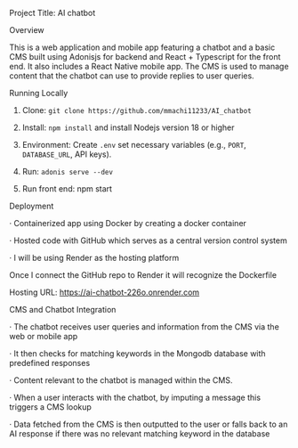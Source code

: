 Project Title: AI chatbot 


Overview


This is a web application and mobile app featuring a chatbot and a basic CMS built using Adonisjs for backend and React + Typescript for the front end. It also includes a React Native mobile app. The CMS is used to manage content that the chatbot can use to provide replies to user queries.


Running Locally


1. Clone: `git clone https://github.com/mmachi11233/AI_chatbot`

2. Install: `npm install` and install Nodejs version 18 or higher

3. Environment: Create `.env` set necessary variables (e.g., `PORT`, `DATABASE_URL`, API keys).

4. Run: `adonis serve --dev`

5. Run front end: npm start


Deployment


· Containerized app using Docker by creating a docker container

· Hosted code with GitHub which serves as a central version control system

· I will be using Render as the hosting platform


Once I connect the GitHub repo to Render it will recognize the Dockerfile


Hosting URL: https://ai-chatbot-226o.onrender.com




CMS and Chatbot Integration


· The chatbot receives user queries and information from the CMS via the web or mobile app

· It then checks for matching keywords in the Mongodb database with predefined responses

· Content relevant to the chatbot is managed within the CMS.

· When a user interacts with the chatbot, by imputing a message this triggers a CMS lookup

· Data fetched from the CMS is then outputted to the user or falls back to an AI response if there was no relevant matching keyword in the database
